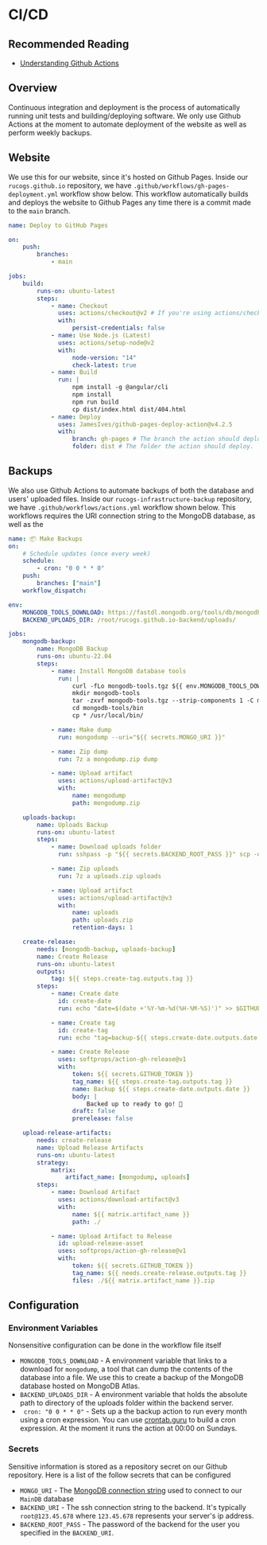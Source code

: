 # CI/CD

## Recommended Reading

-   [Understanding Github Actions](https://docs.github.com/en/actions/learn-github-actions/understanding-github-actions)

## Overview

Continuous integration and deployment is the process of automatically running unit tests and building/deploying software. We only use Github Actions at the moment to automate deployment of the website as well as perform weekly backups.

## Website

We use this for our website, since it's hosted on Github Pages. Inside our `rucogs.github.io` repository, we have `.github/workflows/gh-pages-deployment.yml` workflow show below. This workflow automatically builds and deploys the website to Github Pages any time there is a commit made to the `main` branch.

```yaml
name: Deploy to GitHub Pages

on:
    push:
        branches:
            - main

jobs:
    build:
        runs-on: ubuntu-latest
        steps:
            - name: Checkout
              uses: actions/checkout@v2 # If you're using actions/checkout@v2 you must set persist-credentials to false in most cases for the deployment to work correctly.
              with:
                  persist-credentials: false
            - name: Use Node.js (Latest)
              uses: actions/setup-node@v2
              with:
                  node-version: "14"
                  check-latest: true
            - name: Build
              run: |
                  npm install -g @angular/cli
                  npm install
                  npm run build
                  cp dist/index.html dist/404.html
            - name: Deploy
              uses: JamesIves/github-pages-deploy-action@v4.2.5
              with:
                  branch: gh-pages # The branch the action should deploy to.
                  folder: dist # The folder the action should deploy.
```

## Backups

We also use Github Actions to automate backups of both the database and users' uploaded files. Inside our `rucogs-infrastructure-backup` repository, we have `.github/workflows/actions.yml` workflow shown below. This workflows requires the URI connection string to the MongoDB database, as well as the

```yaml
name: 📦 Make Backups
on:
    # Schedule updates (once every week)
    schedule:
        - cron: "0 0 * * 0"
    push:
        branches: ["main"]
    workflow_dispatch:

env:
    MONGODB_TOOLS_DOWNLOAD: https://fastdl.mongodb.org/tools/db/mongodb-database-tools-ubuntu2204-x86_64-100.6.1.tgz
    BACKEND_UPLOADS_DIR: /root/rucogs.github.io-backend/uploads/

jobs:
    mongodb-backup:
        name: MongoDB Backup
        runs-on: ubuntu-22.04
        steps:
            - name: Install MongoDB database tools
              run: |
                  curl -fLo mongodb-tools.tgz ${{ env.MONGODB_TOOLS_DOWNLOAD }}
                  mkdir mongodb-tools
                  tar -zxvf mongodb-tools.tgz --strip-components 1 -C mongodb-tools
                  cd mongodb-tools/bin
                  cp * /usr/local/bin/

            - name: Make dump
              run: mongodump --uri="${{ secrets.MONGO_URI }}"

            - name: Zip dump
              run: 7z a mongodump.zip dump

            - name: Upload artifact
              uses: actions/upload-artifact@v3
              with:
                  name: mongodump
                  path: mongodump.zip

    uploads-backup:
        name: Uploads Backup
        runs-on: ubuntu-latest
        steps:
            - name: Download uploads folder
              run: sshpass -p "${{ secrets.BACKEND_ROOT_PASS }}" scp -o StrictHostKeyChecking=no -r "${{ secrets.BACKEND_URI }}:${{ env.BACKEND_UPLOADS_DIR }}" ./uploads

            - name: Zip uploads
              run: 7z a uploads.zip uploads

            - name: Upload artifact
              uses: actions/upload-artifact@v3
              with:
                  name: uploads
                  path: uploads.zip
                  retention-days: 1

    create-release:
        needs: [mongodb-backup, uploads-backup]
        name: Create Release
        runs-on: ubuntu-latest
        outputs:
            tag: ${{ steps.create-tag.outputs.tag }}
        steps:
            - name: Create date
              id: create-date
              run: echo "date=$(date +'%Y-%m-%d(%H-%M-%S)')" >> $GITHUB_OUTPUT

            - name: Create tag
              id: create-tag
              run: echo "tag=backup-${{ steps.create-date.outputs.date }}')" >> $GITHUB_OUTPUT

            - name: Create Release
              uses: softprops/action-gh-release@v1
              with:
                  token: ${{ secrets.GITHUB_TOKEN }}
                  tag_name: ${{ steps.create-tag.outputs.tag }}
                  name: Backup ${{ steps.create-date.outputs.date }}
                  body: |
                      Backed up to ready to go! 🚀
                  draft: false
                  prerelease: false

    upload-release-artifacts:
        needs: create-release
        name: Upload Release Artifacts
        runs-on: ubuntu-latest
        strategy:
            matrix:
                artifact_name: [mongodump, uploads]
        steps:
            - name: Download Artifact
              uses: actions/download-artifact@v3
              with:
                  name: ${{ matrix.artifact_name }}
                  path: ./

            - name: Upload Artifact to Release
              id: upload-release-asset
              uses: softprops/action-gh-release@v1
              with:
                  token: ${{ secrets.GITHUB_TOKEN }}
                  tag_name: ${{ needs.create-release.outputs.tag }}
                  files: ./${{ matrix.artifact_name }}.zip
```

## Configuration

### Environment Variables

Nonsensitive configuration can be done in the workflow file itself

-   `MONGODB_TOOLS_DOWNLOAD` - A environment variable that links to a download for `mongodump`, a tool that can dump the contents of the database into a file.
    We use this to create a backup of the MongoDB database hosted on MongoDB Atlas.
-   `BACKEND_UPLOADS_DIR` - A environment variable that holds the absolute path to directory of the uploads folder within the backend server.
-   ` cron: "0 0 * * 0"` - Sets up a the backup action to run every month using a cron expression. You can use [crontab.guru](https://crontab.guru/) to build a cron expression.
    At the moment it runs the action at 00:00 on Sundays.

### Secrets

Sensitive information is stored as a repository secret on our Github repository. Here is a list of the follow secrets that can be configured

-   `MONGO_URI` - The [MongoDB connection string](https://www.mongodb.com/docs/manual/reference/connection-string/) used to connect to our `MainDB` database
-   `BACKEND_URI` - The ssh connection string to the backend. It's typically `root@123.45.678` where `123.45.678` represents your server's ip address.
-   `BACKEND_ROOT_PASS` - The password of the backend for the user you specified in the `BACKEND_URI`.
